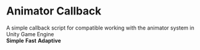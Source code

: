 # Animator Callback
A simple callback script for compatible working with the animator system in Unity Game Engine<br>
__Simple__ __Fast__ __Adaptive__
